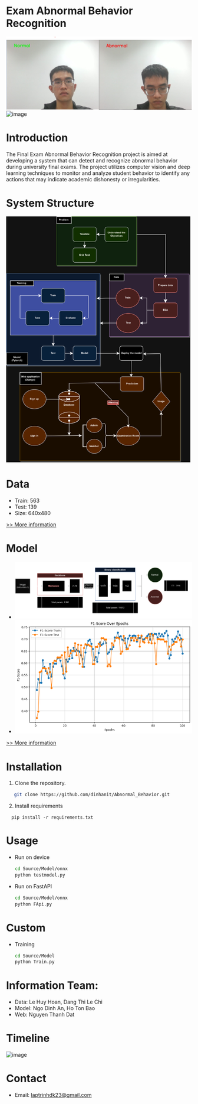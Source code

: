 # Exam Abnormal Behavior Recognition
![image](imgReadme/demo.png)
![image](imgReadme/demo.gif)

# Introduction
The Final Exam Abnormal Behavior Recognition project is aimed at developing a system that can detect and recognize abnormal behavior during university final exams. The project utilizes computer vision and deep learning techniques to monitor and analyze student behavior to identify any actions that may indicate academic dishonesty or irregularities.
# System Structure

<img src="imgReadme/diagram.png" alt="Image" width="500" height="666" />


# Data
  - Train: 563
  - Test: 139
  - Size: 640x480

  [>> More information ](Source/Data/README.md)





# Model

  - ![architecture](imgReadme/architecture_model.png)
  - ![performance](Source/Model/ReadMeImage/F1OverEpochs.png)
  
  [>> More information ](Source/Model/README.md)



# Installation
1. Clone the repository.
```sh
   git clone https://github.com/dinhanit/Abnormal_Behavior.git
```
2. Install requirements
 ```
   pip install -r requirements.txt
```
# Usage
- Run on device
  ```bash
  cd Source/Model/onnx
  python testmodel.py
    ```
- Run on FastAPI
  ```bash
  cd Source/Model/onnx
  python FApi.py
    ```
# Custom
- Training
  ```bash
  cd Source/Model
  python Train.py
    ```


# Information Team:
- Data: Le Huy Hoan, Dang Thi Le Chi
- Model: Ngo Dinh An, Ho Ton Bao
- Web: Nguyen Thanh Dat
# Timeline
![image](imgReadme/Time.png)

# Contact
- Email: laptrinhdk23@gmail.com
